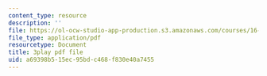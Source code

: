 ```yaml
---
content_type: resource
description: ''
file: https://ol-ocw-studio-app-production.s3.amazonaws.com/courses/16-687-private-pilot-ground-school-january-iap-2019/a69398b515ec95bdc468f830e40a7455_AYF3spOVbBk.pdf
file_type: application/pdf
resourcetype: Document
title: 3play pdf file
uid: a69398b5-15ec-95bd-c468-f830e40a7455
---
```

